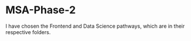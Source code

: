 # MSA-Phase-2

I have chosen the Frontend and Data Science pathways, which are in their respective folders. 
